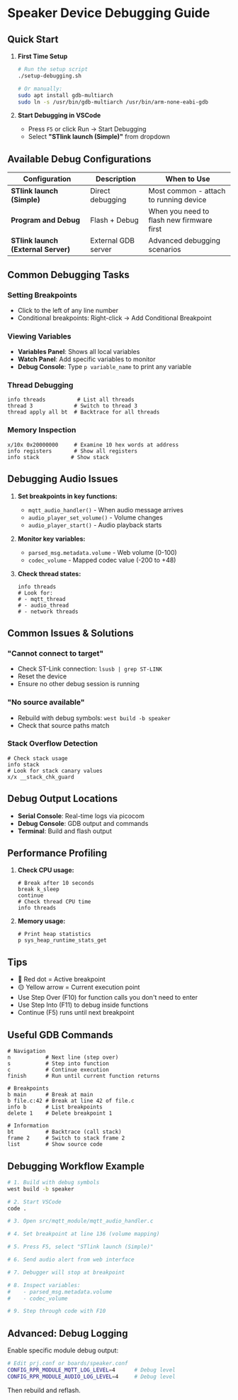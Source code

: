 # Speaker Device Debugging Guide

## Quick Start

1. **First Time Setup**
   ```bash
   # Run the setup script
   ./setup-debugging.sh
   
   # Or manually:
   sudo apt install gdb-multiarch
   sudo ln -s /usr/bin/gdb-multiarch /usr/bin/arm-none-eabi-gdb
   ```

2. **Start Debugging in VSCode**
   - Press `F5` or click Run → Start Debugging
   - Select **"STlink launch (Simple)"** from dropdown

## Available Debug Configurations

| Configuration | Description | When to Use |
|--------------|-------------|-------------|
| **STlink launch (Simple)** | Direct debugging | Most common - attach to running device |
| **Program and Debug** | Flash + Debug | When you need to flash new firmware first |
| **STlink launch (External Server)** | External GDB server | Advanced debugging scenarios |

## Common Debugging Tasks

### Setting Breakpoints
- Click to the left of any line number
- Conditional breakpoints: Right-click → Add Conditional Breakpoint

### Viewing Variables
- **Variables Panel**: Shows all local variables
- **Watch Panel**: Add specific variables to monitor
- **Debug Console**: Type `p variable_name` to print any variable

### Thread Debugging
```gdb
info threads          # List all threads
thread 3             # Switch to thread 3
thread apply all bt  # Backtrace for all threads
```

### Memory Inspection
```gdb
x/10x 0x20000000     # Examine 10 hex words at address
info registers       # Show all registers
info stack          # Show stack
```

## Debugging Audio Issues

1. **Set breakpoints in key functions:**
   - `mqtt_audio_handler()` - When audio message arrives
   - `audio_player_set_volume()` - Volume changes
   - `audio_player_start()` - Audio playback starts

2. **Monitor key variables:**
   - `parsed_msg.metadata.volume` - Web volume (0-100)
   - `codec_volume` - Mapped codec value (-200 to +48)

3. **Check thread states:**
   ```gdb
   info threads
   # Look for:
   # - mqtt_thread
   # - audio_thread
   # - network threads
   ```

## Common Issues & Solutions

### "Cannot connect to target"
- Check ST-Link connection: `lsusb | grep ST-LINK`
- Reset the device
- Ensure no other debug session is running

### "No source available"
- Rebuild with debug symbols: `west build -b speaker`
- Check that source paths match

### Stack Overflow Detection
```gdb
# Check stack usage
info stack
# Look for stack canary values
x/x __stack_chk_guard
```

## Debug Output Locations

- **Serial Console**: Real-time logs via picocom
- **Debug Console**: GDB output and commands
- **Terminal**: Build and flash output

## Performance Profiling

1. **Check CPU usage:**
   ```gdb
   # Break after 10 seconds
   break k_sleep
   continue
   # Check thread CPU time
   info threads
   ```

2. **Memory usage:**
   ```gdb
   # Print heap statistics
   p sys_heap_runtime_stats_get
   ```

## Tips

- 🔴 Red dot = Active breakpoint
- 🟡 Yellow arrow = Current execution point
- Use Step Over (F10) for function calls you don't need to enter
- Use Step Into (F11) to debug inside functions
- Continue (F5) runs until next breakpoint

## Useful GDB Commands

```gdb
# Navigation
n           # Next line (step over)
s           # Step into function
c           # Continue execution
finish      # Run until current function returns

# Breakpoints
b main      # Break at main
b file.c:42 # Break at line 42 of file.c
info b      # List breakpoints
delete 1    # Delete breakpoint 1

# Information
bt          # Backtrace (call stack)
frame 2     # Switch to stack frame 2
list        # Show source code
```

## Debugging Workflow Example

```bash
# 1. Build with debug symbols
west build -b speaker

# 2. Start VSCode
code .

# 3. Open src/mqtt_module/mqtt_audio_handler.c

# 4. Set breakpoint at line 136 (volume mapping)

# 5. Press F5, select "STlink launch (Simple)"

# 6. Send audio alert from web interface

# 7. Debugger will stop at breakpoint

# 8. Inspect variables:
#    - parsed_msg.metadata.volume
#    - codec_volume

# 9. Step through code with F10
```

## Advanced: Debug Logging

Enable specific module debug output:
```bash
# Edit prj.conf or boards/speaker.conf
CONFIG_RPR_MODULE_MQTT_LOG_LEVEL=4      # Debug level
CONFIG_RPR_MODULE_AUDIO_LOG_LEVEL=4     # Debug level
```

Then rebuild and reflash.
